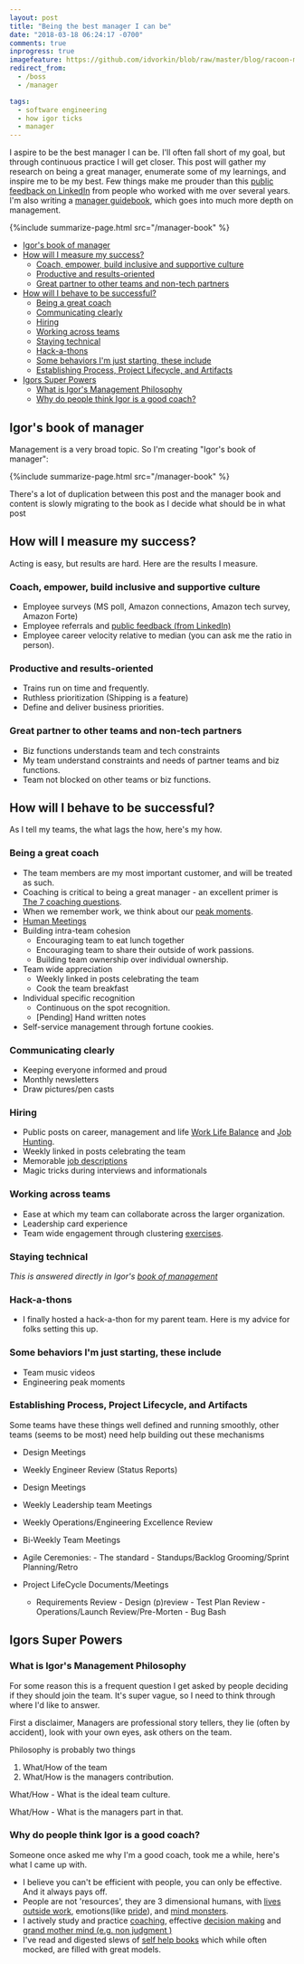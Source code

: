 ```yaml
---
layout: post
title: "Being the best manager I can be"
date: "2018-03-18 06:24:17 -0700"
comments: true
inprogress: true
imagefeature: https://github.com/idvorkin/blob/raw/master/blog/racoon-manager.webp
redirect_from:
  - /boss
  - /manager

tags:
  - software engineering
  - how igor ticks
  - manager
---
```


I aspire to be the best manager I can be. I'll often fall short of my goal, but through continuous practice I will get closer. This post will gather my research on being a great manager, enumerate some of my learnings, and inspire me to be my best. Few things make me prouder than this [public feedback on LinkedIn](/static/idvorkin-linked-in-feedback-lastest.pdf) from people who worked with me over several years. I'm also writing a [manager guidebook](/manager-book), which goes into much more depth on management.

{%include summarize-page.html src="/manager-book" %}

<!-- prettier-ignore-start -->
<!-- vim-markdown-toc-start -->

- [Igor's book of manager](#igors-book-of-manager)
- [How will I measure my success?](#how-will-i-measure-my-success)
  - [Coach, empower, build inclusive and supportive culture](#coach-empower-build-inclusive-and-supportive-culture)
  - [Productive and results-oriented](#productive-and-results-oriented)
  - [Great partner to other teams and non-tech partners](#great-partner-to-other-teams-and-non-tech-partners)
- [How will I behave to be successful?](#how-will-i-behave-to-be-successful)
  - [Being a great coach](#being-a-great-coach)
  - [Communicating clearly](#communicating-clearly)
  - [Hiring](#hiring)
  - [Working across teams](#working-across-teams)
  - [Staying technical](#staying-technical)
  - [Hack-a-thons](#hack-a-thons)
  - [Some behaviors I'm just starting, these include](#some-behaviors-im-just-starting-these-include)
  - [Establishing Process, Project Lifecycle, and Artifacts](#establishing-process-project-lifecycle-and-artifacts)
- [Igors Super Powers](#igors-super-powers)
  - [What is Igor's Management Philosophy](#what-is-igors-management-philosophy)
  - [Why do people think Igor is a good coach?](#why-do-people-think-igor-is-a-good-coach)

<!-- vim-markdown-toc-end -->
<!-- prettier-ignore-end -->

## Igor's book of manager

Management is a very broad topic. So I'm creating "Igor's book of manager":

{%include summarize-page.html src="/manager-book" %}

There's a lot of duplication between this post and the manager book and content is slowly migrating to the book as I decide what should be in what post

## How will I measure my success?

Acting is easy, but results are hard. Here are the results I measure.

### Coach, empower, build inclusive and supportive culture

- Employee surveys (MS poll, Amazon connections, Amazon tech survey, Amazon Forte)
- Employee referrals and [public feedback (from LinkedIn)](/static/idvorkin-linked-in-feedback-lastest.pdf)
- Employee career velocity relative to median (you can ask me the ratio in person).

### Productive and results-oriented

- Trains run on time and frequently.
- Ruthless prioritization (Shipping is a feature)
- Define and deliver business priorities.

### Great partner to other teams and non-tech partners

- Biz functions understands team and tech constraints
- My team understand constraints and needs of partner teams and biz functions.
- Team not blocked on other teams or biz functions.

## How will I behave to be successful?

As I tell my teams, the what lags the how, here's my how.

### Being a great coach

- The team members are my most important customer, and will be treated as such.
- Coaching is critical to being a great manager - an excellent primer is [The 7 coaching questions](/Coaching-Questions).
- When we remember work, we think about our [peak moments](/moments-at-work).
- [Human Meetings](/human-meetings)
- Building intra-team cohesion
  - Encouraging team to eat lunch together
  - Encouraging team to share their outside of work passions.
  - Building team ownership over individual ownership.
- Team wide appreciation
  - Weekly linked in posts celebrating the team
  - Cook the team breakfast
- Individual specific recognition
  - Continuous on the spot recognition.
  - [Pending] Hand written notes
- Self-service management through fortune cookies.

### Communicating clearly

- Keeping everyone informed and proud
- Monthly newsletters
- Draw pictures/pen casts

### Hiring

- Public posts on career, management and life [Work Life Balance](/sustainable-work) and [Job Hunting](https://idvorkin.github.io/?q=job-hunt).
- Weekly linked in posts celebrating the team
- Memorable [job descriptions](https://www.linkedin.com/posts/idvorkin_happyabrdance-activity-6461383015967920128-np6b)
- Magic tricks during interviews and informationals

### Working across teams

- Ease at which my team can collaborate across the larger organization.
- Leadership card experience
- Team wide engagement through clustering [exercises](https://www.oxfordhomeschooling.co.uk/blog/brainstorming-clustering/).

### Staying technical

_This is answered directly in Igor's [book of management](/the-manager-book)_

### Hack-a-thons

- I finally hosted a hack-a-thon for my parent team. Here is my advice for folks setting this up.

### Some behaviors I'm just starting, these include

- Team music videos
- Engineering peak moments

### Establishing Process, Project Lifecycle, and Artifacts

Some teams have these things well defined and running smoothly, other teams (seems to be most) need help building out these mechanisms

- Design Meetings
- Weekly Engineer Review (Status Reports)
- Design Meetings
- Weekly Leadership team Meetings
- Weekly Operations/Engineering Excellence Review
- Bi-Weekly Team Meetings

- Agile Ceremonies: - The standard - Standups/Backlog Grooming/Sprint Planning/Retro

- Project LifeCycle Documents/Meetings
  - Requirements Review - Design (p)review - Test Plan Review - Operations/Launch Review/Pre-Morten - Bug Bash

## Igors Super Powers

### What is Igor's Management Philosophy

For some reason this is a frequent question I get asked by people deciding if they should join the team. It's super vague, so I need to think through where I'd like to answer.

First a disclaimer, Managers are professional story tellers, they lie (often by accident), look with your own eyes, ask others on the team.

Philosophy is probably two things

1. What/How of the team
2. What/How is the managers contribution.

What/How - What is the ideal team culture.

What/How - What is the managers part in that.

### Why do people think Igor is a good coach?

Someone once asked me why I'm a good coach, took me a while, here's what I came up with.

- I believe you can't be efficient with people, you can only be effective. And it always pays off.
- People are not 'resources', they are 3 dimensional humans, with [lives outside work](https://bit.ly/igor-wlb-manifesto), emotions(like [pride](/pride)), and [mind monsters](/mind-monsters).
- I actively study and practice [coaching](/coach), effective [decision making](/decide) and [grand mother mind (e.g. non judgment )](/grandmother-mind)
- I've read and digested slews of [self help books](/books) which while often mocked, are filled with great models.
